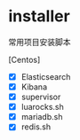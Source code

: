 # installer
常用项目安装脚本

[Centos]
* [x] Elasticsearch
* [x] Kibana
* [x] supervisor
* [x] luarocks.sh
* [x] mariadb.sh
* [x] redis.sh
